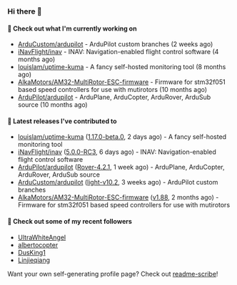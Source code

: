 ### Hi there 👋

#### 👷 Check out what I'm currently working on

- [ArduCustom/ardupilot](https://github.com/ArduCustom/ardupilot) - ArduPilot custom branches (2 weeks ago)
- [iNavFlight/inav](https://github.com/iNavFlight/inav) - INAV: Navigation-enabled flight control software (4 months ago)
- [louislam/uptime-kuma](https://github.com/louislam/uptime-kuma) - A fancy self-hosted monitoring tool (8 months ago)
- [AlkaMotors/AM32-MultiRotor-ESC-firmware](https://github.com/AlkaMotors/AM32-MultiRotor-ESC-firmware) - Firmware for stm32f051 based speed controllers for use with mutirotors (10 months ago)
- [ArduPilot/ardupilot](https://github.com/ArduPilot/ardupilot) - ArduPlane, ArduCopter, ArduRover, ArduSub source (10 months ago)

#### 🔭 Latest releases I've contributed to

- [louislam/uptime-kuma](https://github.com/louislam/uptime-kuma) ([1.17.0-beta.0](https://github.com/louislam/uptime-kuma/releases/tag/1.17.0-beta.0), 2 days ago) - A fancy self-hosted monitoring tool
- [iNavFlight/inav](https://github.com/iNavFlight/inav) ([5.0.0-RC3](https://github.com/iNavFlight/inav/releases/tag/5.0.0-RC3), 6 days ago) - INAV: Navigation-enabled flight control software
- [ArduPilot/ardupilot](https://github.com/ArduPilot/ardupilot) ([Rover-4.2.1](https://github.com/ArduPilot/ardupilot/releases/tag/Rover-4.2.1), 1 week ago) - ArduPlane, ArduCopter, ArduRover, ArduSub source
- [ArduCustom/ardupilot](https://github.com/ArduCustom/ardupilot) ([light-v10.2](https://github.com/ArduCustom/ardupilot/releases/tag/light-v10.2), 3 weeks ago) - ArduPilot custom branches
- [AlkaMotors/AM32-MultiRotor-ESC-firmware](https://github.com/AlkaMotors/AM32-MultiRotor-ESC-firmware) ([v1.88](https://github.com/AlkaMotors/AM32-MultiRotor-ESC-firmware/releases/tag/v1.88), 2 months ago) - Firmware for stm32f051 based speed controllers for use with mutirotors

#### 👯 Check out some of my recent followers

- [UltraWhiteAngel](https://github.com/UltraWhiteAngel)
- [albertocopter](https://github.com/albertocopter)
- [DusKing1](https://github.com/DusKing1)
- [Linjieqiang](https://github.com/Linjieqiang)

Want your own self-generating profile page? Check out [readme-scribe](https://github.com/muesli/readme-scribe)!
